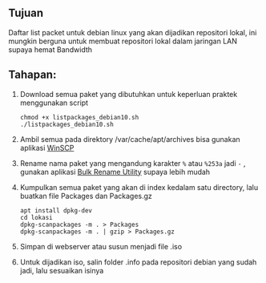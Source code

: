 ## Tujuan
Daftar list packet untuk debian linux yang akan dijadikan repositori lokal, ini mungkin berguna untuk membuat repositori lokal dalam jaringan LAN supaya hemat Bandwidth

## Tahapan:

1. Download semua paket yang dibutuhkan untuk keperluan praktek menggunakan script
    ```shell
    chmod +x listpackages_debian10.sh
    ./listpackages_debian10.sh
    ```    

2. Ambil semua pada direktory /var/cache/apt/archives bisa gunakan aplikasi [WinSCP](https://winscp.net/eng/downloads.php)

3. Rename nama paket yang mengandung karakter `%` atau `%253a` jadi `-` , gunakan aplikasi [Bulk Rename Utility](https://www.bulkrenameutility.co.uk/Download.php) supaya lebih mudah

4. Kumpulkan semua paket yang akan di index kedalam satu directory, lalu buatkan file Packages dan Packages.gz
    ```shell
    apt install dpkg-dev
    cd lokasi
    dpkg-scanpackages -m . > Packages
    dpkg-scanpackages -m . | gzip > Packages.gz
    ```

5. Simpan di webserver atau susun menjadi file .iso

6. Untuk dijadikan iso, salin folder .info pada repositori debian yang sudah jadi, lalu sesuaikan isinya
